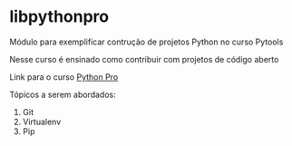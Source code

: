 # libpythonpro
Módulo para exemplificar contrução de projetos Python no curso Pytools

Nesse curso é ensinado como contribuir com projetos de código aberto

Link para o curso [Python Pro](https://www.python.pro.br/)

Tópicos a serem abordados:
1. Git
2. Virtualenv
3. Pip 
